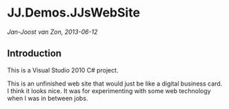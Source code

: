 JJ.Demos.JJsWebSite
====================

*Jan-Joost van Zon, 2013-06-12*

Introduction
------------

This is a Visual Studio 2010 C# project.

This is an unfinished web site that would just be like a digital business card. I think it looks nice. It was for experimenting with some web technology when I was in between jobs.
